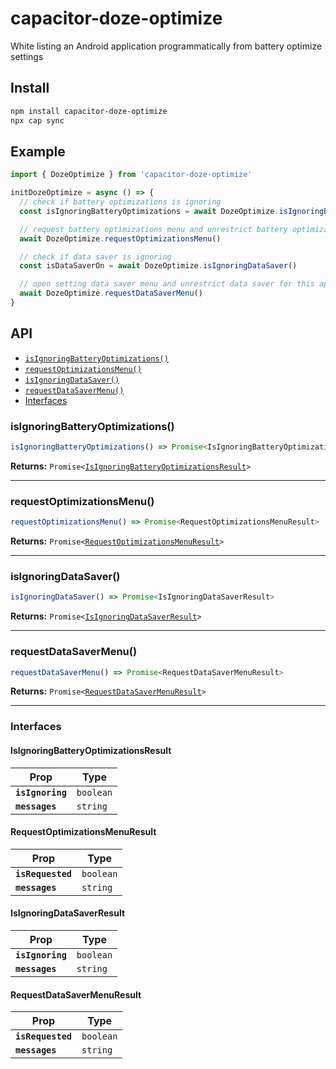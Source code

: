 # capacitor-doze-optimize

White listing an Android application programmatically from battery optimize settings

## Install

```bash
npm install capacitor-doze-optimize
npx cap sync
```

## Example

```typescript
import { DozeOptimize } from 'capacitor-doze-optimize'

initDozeOptimize = async () => {
  // check if battery optimizations is ignoring
  const isIgnoringBatteryOptimizations = await DozeOptimize.isIgnoringBatteryOptimizations()

  // request battery optimizations menu and unrestrict battery optimizations for this app, add to whitelist
  await DozeOptimize.requestOptimizationsMenu()

  // check if data saver is ignoring
  const isDataSaverOn = await DozeOptimize.isIgnoringDataSaver()

  // open setting data saver menu and unrestrict data saver for this app, add to whitelist
  await DozeOptimize.requestDataSaverMenu()
}
```

## API

<docgen-index>

- [`isIgnoringBatteryOptimizations()`](#isignoringbatteryoptimizations)
- [`requestOptimizationsMenu()`](#requestoptimizationsmenu)
- [`isIgnoringDataSaver()`](#isignoringdatasaver)
- [`requestDataSaverMenu()`](#requestdatasavermenu)
- [Interfaces](#interfaces)

</docgen-index>

<docgen-api>
<!--Update the source file JSDoc comments and rerun docgen to update the docs below-->

### isIgnoringBatteryOptimizations()

```typescript
isIgnoringBatteryOptimizations() => Promise<IsIgnoringBatteryOptimizationsResult>
```

**Returns:** <code>Promise&lt;<a href="#isignoringbatteryoptimizationsresult">IsIgnoringBatteryOptimizationsResult</a>&gt;</code>

---

### requestOptimizationsMenu()

```typescript
requestOptimizationsMenu() => Promise<RequestOptimizationsMenuResult>
```

**Returns:** <code>Promise&lt;<a href="#requestoptimizationsmenuresult">RequestOptimizationsMenuResult</a>&gt;</code>

---

### isIgnoringDataSaver()

```typescript
isIgnoringDataSaver() => Promise<IsIgnoringDataSaverResult>
```

**Returns:** <code>Promise&lt;<a href="#isignoringdatasaverresult">IsIgnoringDataSaverResult</a>&gt;</code>

---

### requestDataSaverMenu()

```typescript
requestDataSaverMenu() => Promise<RequestDataSaverMenuResult>
```

**Returns:** <code>Promise&lt;<a href="#requestdatasavermenuresult">RequestDataSaverMenuResult</a>&gt;</code>

---

### Interfaces

#### IsIgnoringBatteryOptimizationsResult

| Prop             | Type                 |
| ---------------- | -------------------- |
| **`isIgnoring`** | <code>boolean</code> |
| **`messages`**   | <code>string</code>  |

#### RequestOptimizationsMenuResult

| Prop              | Type                 |
| ----------------- | -------------------- |
| **`isRequested`** | <code>boolean</code> |
| **`messages`**    | <code>string</code>  |

#### IsIgnoringDataSaverResult

| Prop             | Type                 |
| ---------------- | -------------------- |
| **`isIgnoring`** | <code>boolean</code> |
| **`messages`**   | <code>string</code>  |

#### RequestDataSaverMenuResult

| Prop              | Type                 |
| ----------------- | -------------------- |
| **`isRequested`** | <code>boolean</code> |
| **`messages`**    | <code>string</code>  |

</docgen-api>
